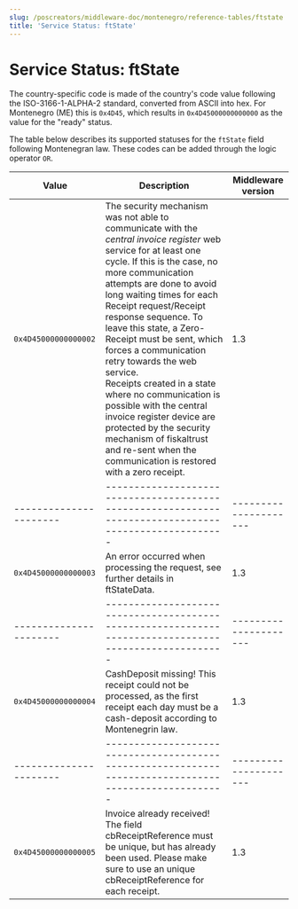 ```yaml
---
slug: /poscreators/middleware-doc/montenegro/reference-tables/ftstate
title: 'Service Status: ftState'
---
```


# Service Status: ftState

The country-specific code is made of the country's code value following the ISO-3166-1-ALPHA-2 standard, converted from ASCII into hex. For Montenegro (ME) this is `0x4D45`, which results in `0x4D45000000000000` as the value for the "ready" status.

The table below describes its supported statuses for the `ftState` field following Montenegran law. These codes can be added through the logic operator `OR`.

| **Value**            | **Description**                                                                                     | **Middleware version** |
|----------------------|-----------------------------------------------------------------------------------------------------|---------------------|
| `0x4D45000000000002` | The security mechanism was not able to communicate with the _central invoice register_ web service for at least one cycle. If this is the case, no more communication attempts are done to avoid long waiting times for each Receipt request/Receipt response sequence. To leave this state, a Zero-Receipt must be sent, which forces a communication retry towards the web service.<br /> Receipts created in a state where no communication is possible with the central invoice register device are protected by the security mechanism of fiskaltrust and re-sent when the communication is restored with a zero receipt. | 1.3                 |
|----------------------|-----------------------------------------------------------------------------------------------------|---------------------|
| `0x4D45000000000003` | An error occurred when processing the request, see further details in ftStateData. | 1.3      
|----------------------|-----------------------------------------------------------------------------------------------------|---------------------|
| `0x4D45000000000004` | CashDeposit missing! This receipt could not be processed, as the first receipt each day must be a cash-deposit according to Montenegrin law. | 1.3    
|----------------------|-----------------------------------------------------------------------------------------------------|---------------------|
| `0x4D45000000000005` | Invoice already received! The field cbReceiptReference must be unique, but has already been used. Please make sure to use an unique cbReceiptReference for each receipt. | 1.3    
